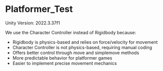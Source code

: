 # Platformer_Test

Unity Version: 2022.3.37f1

We use the Character Controller instead of Rigidbody because:

- Rigidbody is physics-based and relies on force/velocity for movement
- Character Controller is not physics-based, requiring manual coding
- Offers better control through move and simplemove methods
- More predictable behavior for platformer games
- Easier to implement precise movement mechanics
